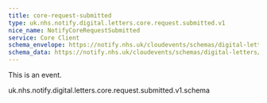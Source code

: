 ```yaml
---
title: core-request-submitted
type: uk.nhs.notify.digital.letters.core.request.submitted.v1
nice_name: NotifyCoreRequestSubmitted
service: Core Client
schema_envelope: https://notify.nhs.uk/cloudevents/schemas/digital-letters/2025-10-draft/events/uk.nhs.notify.digital.letters.core.request.submitted.v1.schema.json
schema_data: https://notify.nhs.uk/cloudevents/schemas/digital-letters/2025-10-draft/data/core.request.submitted-data.v1.schema.yaml
---
```


This is an event.


uk.nhs.notify.digital.letters.core.request.submitted.v1.schema

